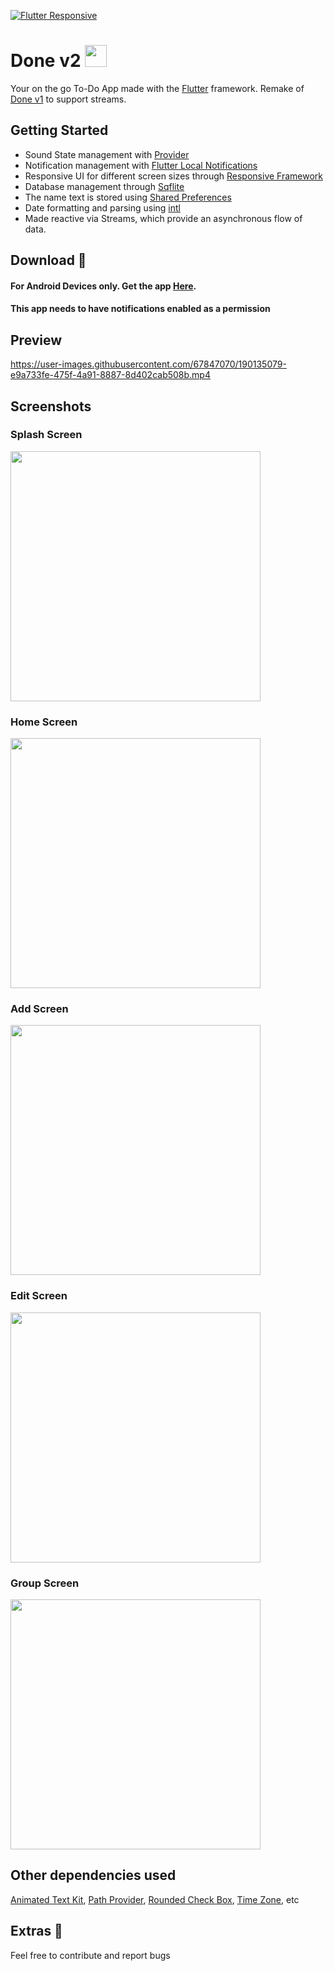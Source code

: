 [![Flutter Responsive](https://img.shields.io/badge/flutter-responsive-brightgreen.svg?style=flat-square)](https://github.com/Codelessly/ResponsiveFramework)
# Done v2 <img src = "screenshots/icon.jpg" width = "35" height = "35">
Your on the go To-Do App made with the [Flutter](https://flutter.dev/) framework. Remake of [Done v1](https://github.com/Bamidele1234/done) to support streams.

## Getting Started 
- Sound State management with [Provider](https://pub.dev/packages/provider)
- Notification management with [Flutter Local Notifications](https://pub.dev/packages/flutter_local_notifications)
- Responsive UI for different screen sizes through [Responsive Framework](https://pub.dev/packages/responsive_framework)
- Database management through [Sqflite](https://pub.dev/packages/sqflite)
- The name text is stored using [Shared Preferences](https://pub.dev/packages/shared_preferences)
- Date formatting and parsing using [intl](https://pub.dev/packages/intl)
- Made reactive via Streams, which provide an asynchronous flow of data.

## Download 🔻
#### For Android Devices only. Get the app [Here](https://drive.google.com/file/d/1E0XJ8VWfbyY5kr8CnAnrUDHJ3yxzVXvQ/view?usp=drivesdk). 
#### This app needs to have notifications enabled as a permission

## Preview
https://user-images.githubusercontent.com/67847070/190135079-e9a733fe-475f-4a91-8887-8d402cab508b.mp4

## Screenshots
### Splash Screen
<img src = "screenshots/splash.jpg" width = "400">

### Home Screen
<img src = "screenshots/home.jpg" width = "400">

### Add Screen
<img src = "screenshots/add.jpg" width = "400">

### Edit Screen
<img src = "screenshots/edit.jpg" width = "400">

### Group Screen
<img src = "screenshots/group.jpg" width = "400">

## Other dependencies used
[Animated Text Kit](https://pub.dev/packages/animated_text_kit), [Path Provider](https://pub.dev/packages/path_provider), [Rounded Check Box](https://pub.dev/packages/roundcheckbox), [Time Zone](https://pub.dev/packages/timezone), etc

## Extras 💫
Feel free to contribute and report bugs





